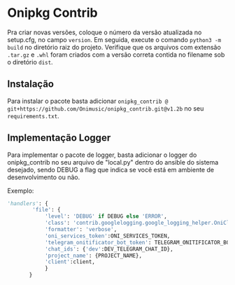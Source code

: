 # Onipkg Contrib

Pra criar novas versões, coloque o número da versão atualizada no setup.cfg, no campo `version`. Em seguida, execute o
comando `python3 -m build` no diretório raiz do projeto. Verifique que os arquivos com extensão `.tar.gz` e `.whl` foram
criados com a versão correta contida no filename sob o diretório `dist`.

## Instalação

Para instalar o pacote basta adicionar `onipkg_contrib @ git+https://github.com/Onimusic/onipkg_contrib.git@v1.2b` no
seu `requirements.txt`.

## Implementação Logger

Para implementar o pacote de logger, basta adicionar o logger do onipkg_contrib no seu arquivo de "local.py" dentro do ansible do sistema desejado,
sendo DEBUG a flag que indica se você está em ambiente de desenvolvimento ou não.

Exemplo:

```python
'handlers': {
        'file': {
            'level': 'DEBUG' if DEBUG else 'ERROR',
            'class': 'contrib.googlelogging.google_logging_helper.OniCloudHandler',
            'formatter': 'verbose',
            'oni_services_token':ONI_SERVICES_TOKEN,
            'telegram_onitificator_bot_token': TELEGRAM_ONITIFICATOR_BOT_TOKEN,
            'chat_ids': {'dev':DEV_TELEGRAM_CHAT_ID},
            'project_name': {PROJECT_NAME},
            'client':client,
            }
       }
```

